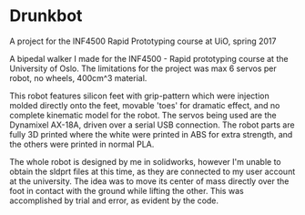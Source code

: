 # Drunkbot
A project for the INF4500 Rapid Prototyping course at UiO, spring 2017

A bipedal walker I made for the INF4500 - Rapid prototyping course at the University of Oslo. The limitations for the project was max 6 servos per robot, no wheels, 400cm^3 material. 

This robot features silicon feet with grip-pattern which were injection molded directly onto the feet, movable 'toes' for dramatic effect, and no complete kinematic model for the robot. The servos being used are the Dynamixel AX-18A, driven over a serial USB connection. 
The robot parts are fully 3D printed where the white were printed in ABS for extra strength, and the others were printed in normal PLA. 

The whole robot is designed by me in solidworks, however I'm unable to obtain the sldprt files at this time, as they are connected to my user account at the university. The idea was to move its center of mass directly over the foot in contact with the ground while lifting the other. This was accomplished by trial and error, as evident by the code.

